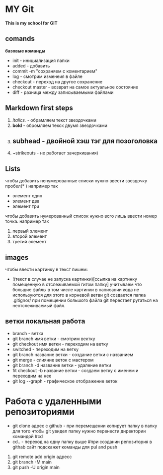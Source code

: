 # MY Git

**This is my school for GIT**

## comands
**базовые команды**

* init - инициализация папки
* added - добавить
* сommit -m "сохраняем с коментарием"
* log - смотрим изменеия в файле
* checkout - переход на другое сохранение
* checkout master - возврат на самое актуальное состояние
* diff - разница между записываемыми файлами

## Markdown first steps

1. *Italics.* - обрамляем текст звездочками
2. **bold** - обромляем текск двумя звездочками
3. ## subhead - двойной хэш тэг для позоголовка
4. ~strikeouts - не работает зачеркивания)

## Lists

чтобы добавить ненумерованные списки нужно ввести звездочку пробел(* ) например так
 * элемент один
 * элемент два
 * элемент три
 
 чтобы добавить нумерованный список нужно всго лишь ввести номер точка. например так
 1. первый элемент 
 2. второй элемент
 3. третий элемент

## images

чтобы ввести картинку в текст пишем:

* !(текст в случае не запуска картинки)[ссылка на картинку помещенную в отслеживаемой гитом папку]
учитываем что большие файлы в том числе картинки в написании кода не используются для этого в корневой ветви git создается папка .gitignor/ при помещении большого файла git перестает ругаться на неотслеживаемый файл.

## ветки локальная работа

* branch - ветка
* git branch имя ветки - смотрим вектку
* git checkout имя ветки - переходим на ветку
* switched - переходим на ветку
* git branch название ветки - создание ветки с названием
* git merge - слияние веток с мастером
* git branch -d название ветки - удаление ветки
* fit checkout -b название ветки - создаем ветку с именем и переходим на нее
* git log --graph - графическое отображение веток 

# Работа с удаленными репозиториями

* git clone адрес с github - при перемещении копирует папку в папку для того чтобы git увидел папку нужно перенести директории командой #cd
* cd.. - переход на одну папку выше
#при создании репозитория в githab сайт подскажет команды для pul and push

1. git remote add origin адресс
2. git branch -M main
3. git push -U origin main
